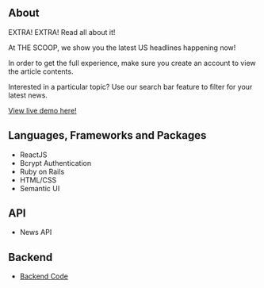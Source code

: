 ## About

EXTRA! EXTRA! Read all about it! 

At THE SCOOP, we show you the latest US headlines happening now!

In order to get the full experience, make sure you create an account to view the article contents.

Interested in a particular topic? Use our search bar feature to filter for your latest news. 

[View live demo here!](https://thescoop411.herokuapp.com/)

## Languages, Frameworks and Packages
* ReactJS
* Bcrypt Authentication
* Ruby on Rails
* HTML/CSS
* Semantic UI

## API
* News API

## Backend 
* [Backend Code](https://github.com/dlee16/News_app_backend)
